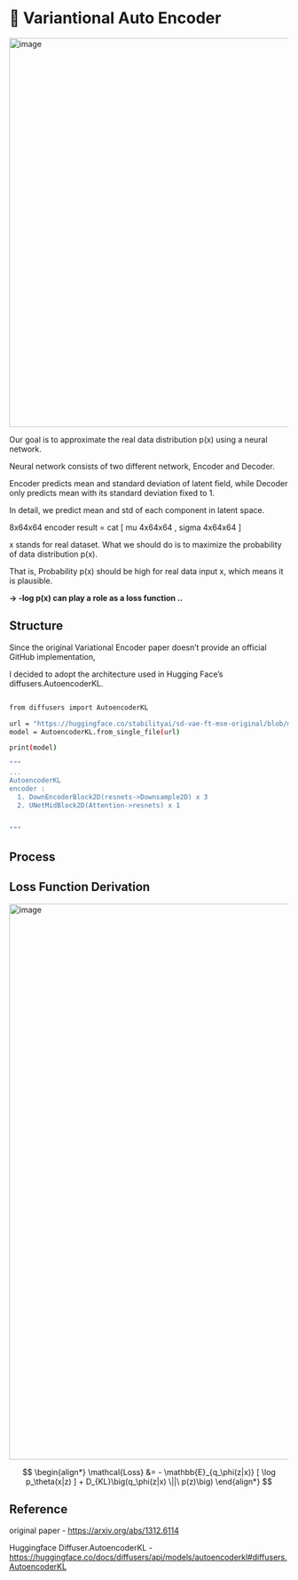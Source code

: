 # 🧩 Variantional Auto Encoder

<img width="1700" height="700" alt="image" src="https://github.com/user-attachments/assets/dc3277c6-fb40-4859-9207-3323bb4b207f" />

Our goal is to approximate the real data distribution p(x) using a neural network.

Neural network consists of two different network, Encoder and Decoder.

Encoder predicts mean and standard deviation of latent field, while Decoder only predicts mean with its standard deviation fixed to 1.

In detail, we predict mean and std of each component in latent space. 

8x64x64 encoder result = cat [ mu 4x64x64 , sigma 4x64x64 ]

x stands for real dataset. What we should do is to maximize the probability of data distribution p(x). 

That is, Probability p(x) should be high for real data input x, which means it is plausible. 

**-> -log p(x) can play a role as a loss function ..**

## Structure

Since the original Variational Encoder paper doesn’t provide an official GitHub implementation, 

I decided to adopt the architecture used in Hugging Face’s diffusers.AutoencoderKL.

```bash

from diffusers import AutoencoderKL

url = "https://huggingface.co/stabilityai/sd-vae-ft-mse-original/blob/main/vae-ft-mse-840000-ema-pruned.safetensors"
model = AutoencoderKL.from_single_file(url)

print(model)

"""
...
AutoencoderKL
encoder :
  1. DownEncoderBlock2D(resnets->Downsample2D) x 3
  2. UNetMidBlock2D(Attention->resnets) x 1 


"""
```





## Process






## Loss Function Derivation
<img width="1613" height="1000" alt="image" src="https://github.com/user-attachments/assets/0779af0f-3de2-4c1a-8013-1369b1440ce3" />


$$
\begin{align*}
\mathcal{Loss} 
&= - \mathbb{E}_{q_\phi(z|x)} [ \log p_\theta(x|z) ] 
    + D_{KL}\big(q_\phi(z|x) \||\ p(z)\big)
\end{align*}
$$

## Reference

original paper  -  https://arxiv.org/abs/1312.6114

Huggingface Diffuser.AutoencoderKL  -  https://huggingface.co/docs/diffusers/api/models/autoencoderkl#diffusers.AutoencoderKL




